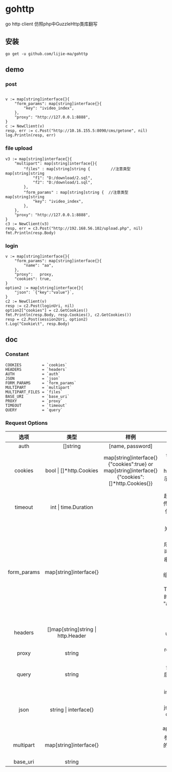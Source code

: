 # gohttp
go http client
仿照php中GuzzleHttp类库翻写
## 安装
```
go get -u github.com/lijie-ma/gohttp
```

## demo

### post
```golang

v := map[string]interface{}{
    "form_params": map[string]interface{}{
        "key": "ivideo_index",
    },
    "proxy": "http://127.0.0.1:8888",
}
c := NewClient(v)
resp, err := c.Post("http://10.16.155.5:8090/cms/getone", nil)
log.Println(resp, err)

```
### file upload
```golang
v3 := map[string]interface{}{
    "multipart": map[string]interface{}{
        "files" : map[string]string {         //注意类型map[string]string
            "f1": "D:/download/2.sql",
            "f2": "D:/download/1.sql",
        },
        "form_params" : map[string]string {  //注意类型map[string]string
            "key": "ivideo_index",
        },
    },
    "proxy": "http://127.0.0.1:8888",
}
c3 := NewClient(v3)
resp, err = c3.Post("http://192.168.56.102/upload.php", nil)
fmt.Println(resp.Body)
```

### login
```golang
v := map[string]interface{}{
    "form_params": map[string]interface{}{
        "name": "aa",
    },
    "proxy":   proxy,
    "cookies": true,
}
option2 := map[string]interface{}{
    "json": `{"key":"value"}`,
}
c2 := NewClient(v)
resp := c2.Post(loginUri, nil)
option2["cookies"] = c2.GetCookies()
fmt.Println(resp.Body, resp.Cookies(), c2.GetCookies())
resp = c2.Post(session2Uri, option2)
t.Log("Cookie\t", resp.Body)

```

## doc
### Constant
```golang
COOKIES         = `cookies`
HEADERS         = `headers`
AUTH            = `auth`
JSON            = `json`
FORM_PARAMS     = `form_params`
MULTIPART       = `multipart`
MULTIPART_FILES = `files`
BASE_URI        = `base_uri`
PROXY           = `proxy`
TIMEOUT         = `timeout`
QUERY           = `query`
```
### Request Options
| 选项 | 类型 | 样例 | 备注 |
| :------:| :------: | :------: | :------: |
| auth | []string | [name, password] | |
| cookies | bool &vert; []*http.Cookies | map[string]interface{}{"cookies":true} or <br>map[string]interface{}{"cookies":[]*http.Cookies{}}| true 表示开启cookie， http.cookies 表示本次请求要传送的cookies|
| timeout | int &vert; time.Duration |  | 超时时间，如果传递int类型，单位是秒, 默认不限制 |
| form_params | map[string]interface{} |  |关联数组由表单字段键值对构成，每个字段值可以是一个字符串或一个包含字符串元素的数组。 当没有准备 "Content-Type" 报文头的时候，将设置为 "application/x-www-form-urlencoded" |
| headers |[]map[string]string &vert; http.Header |  |默认的设置有ua、content-type |
| proxy | string |  | reqeust时 使用的代理 |
| query | string |  | 会被拼接到url后，目前仅支持string类型 |
| json | string &vert; interface{} |  | interface{}类型会调用json.Marshal， content-type 会设置为application/json |
| multipart | map[string]interface{} |  | 参考类domo 中的multipart[文件上传](#file-upload)  |
| base_uri | string |  | |
